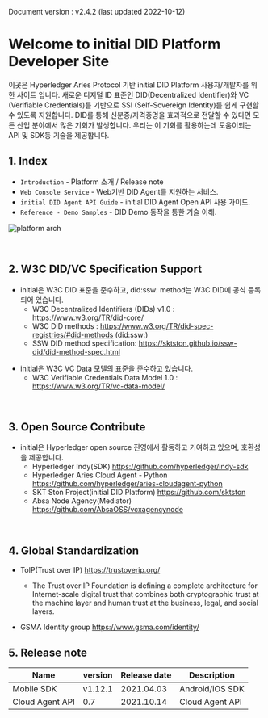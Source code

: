 Document version : v2.4.2 (last updated 2022-10-12)

**Welcome to initial DID Platform Developer Site**
===============


이곳은 Hyperledger Aries Protocol 기반 initial DID Platform 사용자/개발자를 위한 사이트 입니다. 
새로운 디지털 ID 표준인 DID(Decentralized Identifier)와 VC (Verifiable Credentials)를 기반으로 SSI (Self-Sovereign Identity)를 쉽게 구현할 수 있도록 지원합니다.
DID를 통해 신분증/자격증명을 효과적으로 전달할 수 있다면 모든 산업 분야에서 많은 기회가 발생합니다.
우리는 이 기회를 활용하는데 도움이되는 API 및 SDK등 기술을 제공합니다.


## **1. Index**

* `Introduction` - Platform 소개 / Release note 
* `Web Console Service` - Web기반 DID Agent를 지원하는 서비스.
* `initial DID Agent API Guide` - initial DID Agent Open API 사용 가이드.
* `Reference - Demo Samples` - DID Demo 동작을 통한 기술 이해.


![platform arch](img/initial_platform_architecture.png)

<br>

## **2. W3C DID/VC Specification Support**

- initial은 W3C DID 표준을 준수하고, did:ssw: method는 W3C DID에 공식 등록 되어 있습니다.
    - W3C Decentralized Identifiers (DIDs) v1.0 : https://www.w3.org/TR/did-core/
    - W3C DID methods : <https://www.w3.org/TR/did-spec-registries/#did-methods> (did:ssw:)
    - SSW DID method specification: <https://sktston.github.io/ssw-did/did-method-spec.html>

<p></p>

- initial은 W3C VC Data 모델의 표준을 준수하고 있습니다.
    - W3C Verifiable Credentials Data Model 1.0 : https://www.w3.org/TR/vc-data-model/


<br>

## **3. Open Source Contribute**

- initial은 Hyperledger open source 진영에서 활동하고 기여하고 있으며, 호환성을 제공합니다. 
    - Hyperledger Indy(SDK)
    <https://github.com/hyperledger/indy-sdk>
    - Hyperledger Aries Cloud Agent - Python
    <https://github.com/hyperledger/aries-cloudagent-python>
    - SKT Ston Project(initial DID Platform)
    <https://github.com/sktston>
    - Absa Node Agency(Mediator)
    <https://github.com/AbsaOSS/vcxagencynode>


<br>

## **4. Global Standardization**

- ToIP(Trust over IP)
<https://trustoverip.org/> <br>
    - The Trust over IP Foundation is defining a complete architecture for Internet-scale digital trust that combines both cryptographic trust at the machine layer and human trust at the business, legal, and social layers.


- GSMA Identity group
<https://www.gsma.com/identity/>

  
## **5. Release note**

Name | version | Release date| Description
 --- | --- | --- | --- 
Mobile SDK | v1.12.1 | 2021.04.03 | Android/iOS SDK
Cloud Agent API | 0.7 | 2021.10.14 | Cloud Agent API